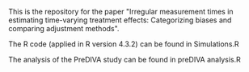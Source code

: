 This is the repository for the paper "Irregular measurement times in estimating time-varying treatment effects: Categorizing biases and comparing adjustment methods".

The R code (applied in R version 4.3.2) can be found in Simulations.R

The analysis of the PreDIVA study can be found in preDIVA analysis.R

